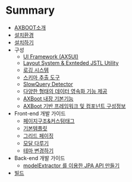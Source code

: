 # Summary

* [AXBOOT소개](README.md)
* [설치환경](environment.md)
* [설치하기](install.md)
* 구성
    - [UI Framework (AX5UI)](composition/ax5ui.md)
    - [Layout System & Exnteded JSTL Utility](composition/layout-system.md)
    - [로깅 시스템](composition/login-system.md)
    - [스키마 추출 도구](composition/schema-extractor.md)
    - [SlowQuery Detector](composition/slowquery-detector.md)
    - [다양한 형태의 데이터 영속화 기능 제공](composition/orm-function.md)
    - [AXBoot 내장 기본기능](composition/basic-function.md)
    - [AXBoot 기반 프레임워크 및 컴포넌트 구성정보](composition/framework-component.md)
* Front-end 개발 가이드
    - [페이지구조&커스텀태그](front-end/page-basic.md)
    - [기본템플릿](front-end/basic-template.md)
    - [그리드 페이징](front-end/grid-paging.md)
    - [모달 다루기](front-end/modal-control.md)
    - [테마 변경하기](front-end/theme.md)
* Back-end 개발 가이드
    - [modelExtractor 를 이용한 JPA API 만들기](back-end/jpa-api.md)
* [빌드](build.md)